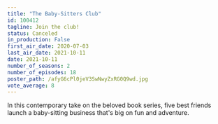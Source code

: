 ```yaml
---
title: "The Baby-Sitters Club"
id: 100412
tagline: Join the club!
status: Canceled
in_production: False
first_air_date: 2020-07-03
last_air_date: 2021-10-11
date: 2021-10-11
number_of_seasons: 2
number_of_episodes: 18
poster_path: /afyG6cPl0jeV3SwNwyZxRG0Q9wd.jpg
vote_average: 8
---
```


In this contemporary take on the beloved book series, five best friends launch a baby-sitting business that's big on fun and adventure.
